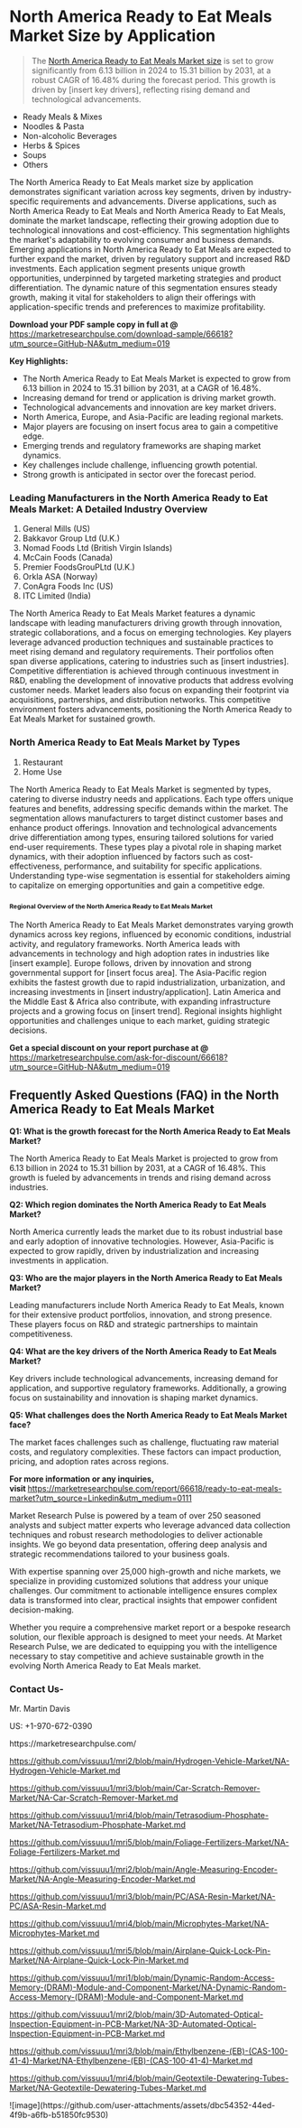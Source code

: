 <h1>North America Ready to Eat Meals Market&nbsp;Size by Application</h1><blockquote><p>The <a href="https://marketresearchpulse.com/download-sample/66618?utm_source=GitHub-NA&amp;utm_medium=019">North America Ready to Eat Meals Market size</a> is set to grow significantly from 6.13 billion in 2024 to 15.31 billion by 2031, at a robust CAGR of 16.48% during the forecast period. This growth is driven by [insert key drivers], reflecting rising demand and technological advancements.</p></blockquote><ul><li>Ready Meals & Mixes<li> Noodles & Pasta<li> Non-alcoholic Beverages<li> Herbs & Spices<li> Soups<li> Others</li></ul><p>The North America Ready to Eat Meals market size by application demonstrates significant variation across key segments, driven by industry-specific requirements and advancements. Diverse applications, such as North America Ready to Eat Meals and North America Ready to Eat Meals, dominate the market landscape, reflecting their growing adoption due to technological innovations and cost-efficiency. This segmentation highlights the market's adaptability to evolving consumer and business demands. Emerging applications in North America Ready to Eat Meals are expected to further expand the market, driven by regulatory support and increased R&D investments. Each application segment presents unique growth opportunities, underpinned by targeted marketing strategies and product differentiation. The dynamic nature of this segmentation ensures steady growth, making it vital for stakeholders to align their offerings with application-specific trends and preferences to maximize profitability.</p><p><strong>Download your PDF sample copy in full at @ </strong><a href="https://marketresearchpulse.com/download-sample/66618?utm_source=GitHub-NA&amp;utm_medium=019">https://marketresearchpulse.com/download-sample/66618?utm_source=GitHub-NA&amp;utm_medium=019</a></p><p><strong>Key Highlights: </strong></p><ul><li>The North America Ready to Eat Meals Market is expected to grow from 6.13 billion in 2024 to 15.31 billion by 2031, at a CAGR of 16.48%.</li><li>Increasing demand for trend or application is driving market growth.</li><li>Technological advancements and innovation are key market drivers.</li><li>North America, Europe, and Asia-Pacific are leading regional markets.</li><li>Major players are focusing on insert focus area to gain a competitive edge.</li><li>Emerging trends and regulatory frameworks are shaping market dynamics.</li><li>Key challenges include challenge, influencing growth potential.</li><li>Strong growth is anticipated in sector over the forecast period.</li></ul><h3>Leading Manufacturers in the North America Ready to Eat Meals Market: A Detailed Industry Overview</h3><ol><li>General Mills (US)</li><li>Bakkavor Group Ltd (U.K.)</li><li>Nomad Foods Ltd (British Virgin Islands)</li><li>McCain Foods (Canada)</li><li>Premier FoodsGrouPLtd (U.K.)</li><li>Orkla ASA (Norway)</li><li>ConAgra Foods Inc (US)</li><li>ITC Limited (India)</li></ol><div class="flex max-w-full flex-col flex-grow"><div class="min-h-8 text-message flex w-full flex-col items-end gap-2 whitespace-normal break-words [.text-message+&amp;]:mt-5" dir="auto" data-message-author-role="assistant" data-message-id="fd8432e4-4910-450d-b182-61b7bfb0a01f" data-message-model-slug="gpt-4o"><div class="flex w-full flex-col gap-1 empty:hidden first:pt-[3px]"><div class="markdown prose w-full break-words dark:prose-invert light"><p>The North America Ready to Eat Meals Market features a dynamic landscape with leading manufacturers driving growth through innovation, strategic collaborations, and a focus on emerging technologies. Key players leverage advanced production techniques and sustainable practices to meet rising demand and regulatory requirements. Their portfolios often span diverse applications, catering to industries such as [insert industries]. Competitive differentiation is achieved through continuous investment in R&amp;D, enabling the development of innovative products that address evolving customer needs. Market leaders also focus on expanding their footprint via acquisitions, partnerships, and distribution networks. This competitive environment fosters advancements, positioning the North America Ready to Eat Meals Market for sustained growth.</p></div></div></div></div><h3>North America Ready to Eat Meals Market by Types</h3><ol><li>Restaurant<li> Home Use</li></ol><div class="flex max-w-full flex-col flex-grow"><div class="min-h-8 text-message flex w-full flex-col items-end gap-2 whitespace-normal break-words [.text-message+&amp;]:mt-5" dir="auto" data-message-author-role="assistant" data-message-id="084470be-0bb7-4664-bddf-5156b4f41249" data-message-model-slug="gpt-4o-mini"><div class="flex w-full flex-col gap-1 empty:hidden first:pt-[3px]"><div class="markdown prose w-full break-words dark:prose-invert light"><p>The North America Ready to Eat Meals Market is segmented by types, catering to diverse industry needs and applications. Each type offers unique features and benefits, addressing specific demands within the market. The segmentation allows manufacturers to target distinct customer bases and enhance product offerings. Innovation and technological advancements drive differentiation among types, ensuring tailored solutions for varied end-user requirements. These types play a pivotal role in shaping market dynamics, with their adoption influenced by factors such as cost-effectiveness, performance, and suitability for specific applications. Understanding type-wise segmentation is essential for stakeholders aiming to capitalize on emerging opportunities and gain a competitive edge.</p></div></div></div></div><h3><span style="font-size: 11px;">Regional Overview of the North America Ready to Eat Meals Market</span></h3><div class="flex max-w-full flex-col flex-grow"><div class="min-h-8 text-message flex w-full flex-col items-end gap-2 whitespace-normal break-words [.text-message+&amp;]:mt-5" dir="auto" data-message-author-role="assistant" data-message-id="e9038762-ce64-4e30-91c9-9bd413514231" data-message-model-slug="gpt-4o-mini"><div class="flex w-full flex-col gap-1 empty:hidden first:pt-[3px]"><div class="markdown prose w-full break-words dark:prose-invert light"><p>The North America Ready to Eat Meals Market demonstrates varying growth dynamics across key regions, influenced by economic conditions, industrial activity, and regulatory frameworks. North America leads with advancements in technology and high adoption rates in industries like [insert example]. Europe follows, driven by innovation and strong governmental support for [insert focus area]. The Asia-Pacific region exhibits the fastest growth due to rapid industrialization, urbanization, and increasing investments in [insert industry/application]. Latin America and the Middle East &amp; Africa also contribute, with expanding infrastructure projects and a growing focus on [insert trend]. Regional insights highlight opportunities and challenges unique to each market, guiding strategic decisions.</p></div></div></div></div><p><strong>Get a special discount on your report purchase at @ </strong><a href="https://marketresearchpulse.com/ask-for-discount/66618?utm_source=GitHub-NA&amp;utm_medium=019">https://marketresearchpulse.com/ask-for-discount/66618?utm_source=GitHub-NA&amp;utm_medium=019</a></p><h2>Frequently Asked Questions (FAQ) in the North America Ready to Eat Meals Market</h2><p><strong>Q1: What is the growth forecast for the North America Ready to Eat Meals Market?</strong></p><p>The North America Ready to Eat Meals Market is projected to grow from 6.13 billion in 2024 to 15.31 billion by 2031, at a CAGR of 16.48%. This growth is fueled by advancements in trends and rising demand across industries.</p><p><strong>Q2: Which region dominates the North America Ready to Eat Meals Market?</strong></p><p>North America currently leads the market due to its robust industrial base and early adoption of innovative technologies. However, Asia-Pacific is expected to grow rapidly, driven by industrialization and increasing investments in application.</p><p><strong>Q3: Who are the major players in the North America Ready to Eat Meals Market?</strong></p><p>Leading manufacturers include North America Ready to Eat Meals, known for their extensive product portfolios, innovation, and strong presence. These players focus on R&amp;D and strategic partnerships to maintain competitiveness.</p><p><strong>Q4: What are the key drivers of the North America Ready to Eat Meals Market?</strong></p><p>Key drivers include technological advancements, increasing demand for application, and supportive regulatory frameworks. Additionally, a growing focus on sustainability and innovation is shaping market dynamics.</p><p><strong>Q5: What challenges does the North America Ready to Eat Meals Market face?</strong></p><p>The market faces challenges such as challenge, fluctuating raw material costs, and regulatory complexities. These factors can impact production, pricing, and adoption rates across regions.</p><p><strong>For more information or any inquiries, visit&nbsp;</strong><a href="https://marketresearchpulse.com/report/66618/ready-to-eat-meals-market?utm_source=Linkedin&utm_medium=0111">https://marketresearchpulse.com/report/66618/ready-to-eat-meals-market?utm_source=Linkedin&utm_medium=0111</a></p><p>Market Research Pulse is powered by a team of over 250 seasoned analysts and subject matter experts who leverage advanced data collection techniques and robust research methodologies to deliver actionable insights. We go beyond data presentation, offering deep analysis and strategic recommendations tailored to your business goals.</p><p>With expertise spanning over 25,000 high-growth and niche markets, we specialize in providing customized solutions that address your unique challenges. Our commitment to actionable intelligence ensures complex data is transformed into clear, practical insights that empower confident decision-making.</p><p>Whether you require a comprehensive market report or a bespoke research solution, our flexible approach is designed to meet your needs. At Market Research Pulse, we are dedicated to equipping you with the intelligence necessary to stay competitive and achieve sustainable growth in the evolving North America Ready to Eat Meals market.</p><h3><strong>Contact Us-</strong></h3><p>Mr. Martin Davis</p><p>US: +1-970-672-0390</p><p>https://marketresearchpulse.com/</p><p><a href="https://github.com/vissuuu1/mri2/blob/main/Hydrogen-Vehicle-Market/NA-Hydrogen-Vehicle-Market.md">https://github.com/vissuuu1/mri2/blob/main/Hydrogen-Vehicle-Market/NA-Hydrogen-Vehicle-Market.md</a></p><p><a href="https://github.com/vissuuu1/mri3/blob/main/Car-Scratch-Remover-Market/NA-Car-Scratch-Remover-Market.md">https://github.com/vissuuu1/mri3/blob/main/Car-Scratch-Remover-Market/NA-Car-Scratch-Remover-Market.md</a></p><p><a href="https://github.com/vissuuu1/mri4/blob/main/Tetrasodium-Phosphate-Market/NA-Tetrasodium-Phosphate-Market.md">https://github.com/vissuuu1/mri4/blob/main/Tetrasodium-Phosphate-Market/NA-Tetrasodium-Phosphate-Market.md</a></p><p><a href="https://github.com/vissuuu1/mri5/blob/main/Foliage-Fertilizers-Market/NA-Foliage-Fertilizers-Market.md">https://github.com/vissuuu1/mri5/blob/main/Foliage-Fertilizers-Market/NA-Foliage-Fertilizers-Market.md</a></p><p><a href="https://github.com/vissuuu1/mri2/blob/main/Angle-Measuring-Encoder-Market/NA-Angle-Measuring-Encoder-Market.md">https://github.com/vissuuu1/mri2/blob/main/Angle-Measuring-Encoder-Market/NA-Angle-Measuring-Encoder-Market.md</a></p><p><a href="https://github.com/vissuuu1/mri3/blob/main/PC/ASA-Resin-Market/NA-PC/ASA-Resin-Market.md">https://github.com/vissuuu1/mri3/blob/main/PC/ASA-Resin-Market/NA-PC/ASA-Resin-Market.md</a></p><p><a href="https://github.com/vissuuu1/mri4/blob/main/Microphytes-Market/NA-Microphytes-Market.md">https://github.com/vissuuu1/mri4/blob/main/Microphytes-Market/NA-Microphytes-Market.md</a></p><p><a href="https://github.com/vissuuu1/mri5/blob/main/Airplane-Quick-Lock-Pin-Market/NA-Airplane-Quick-Lock-Pin-Market.md">https://github.com/vissuuu1/mri5/blob/main/Airplane-Quick-Lock-Pin-Market/NA-Airplane-Quick-Lock-Pin-Market.md</a></p><p><a href="https://github.com/vissuuu1/mri1/blob/main/Dynamic-Random-Access-Memory-(DRAM)-Module-and-Component-Market/NA-Dynamic-Random-Access-Memory-(DRAM)-Module-and-Component-Market.md">https://github.com/vissuuu1/mri1/blob/main/Dynamic-Random-Access-Memory-(DRAM)-Module-and-Component-Market/NA-Dynamic-Random-Access-Memory-(DRAM)-Module-and-Component-Market.md</a></p><p><a href="https://github.com/vissuuu1/mri2/blob/main/3D-Automated-Optical-Inspection-Equipment-in-PCB-Market/NA-3D-Automated-Optical-Inspection-Equipment-in-PCB-Market.md">https://github.com/vissuuu1/mri2/blob/main/3D-Automated-Optical-Inspection-Equipment-in-PCB-Market/NA-3D-Automated-Optical-Inspection-Equipment-in-PCB-Market.md</a></p><p><a href="https://github.com/vissuuu1/mri3/blob/main/Ethylbenzene-(EB)-(CAS-100-41-4)-Market/NA-Ethylbenzene-(EB)-(CAS-100-41-4)-Market.md">https://github.com/vissuuu1/mri3/blob/main/Ethylbenzene-(EB)-(CAS-100-41-4)-Market/NA-Ethylbenzene-(EB)-(CAS-100-41-4)-Market.md</a></p><p><a href="https://github.com/vissuuu1/mri4/blob/main/Geotextile-Dewatering-Tubes-Market/NA-Geotextile-Dewatering-Tubes-Market.md">https://github.com/vissuuu1/mri4/blob/main/Geotextile-Dewatering-Tubes-Market/NA-Geotextile-Dewatering-Tubes-Market.md</a></p>
![image](https://github.com/user-attachments/assets/dbc54352-44ed-4f9b-a6fb-b51850fc9530)
